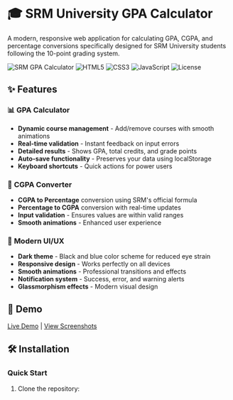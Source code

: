 # 🎓 SRM University GPA Calculator

A modern, responsive web application for calculating GPA, CGPA, and percentage conversions specifically designed for SRM University students following the 10-point grading system.

![SRM GPA Calculator](https://img.shields.io/badge/SRM-GPA%20Calculator-blue)
![HTML5](https://img.shields.io/badge/HTML5-E34F26?style=flat&logo=html5&logoColor=white)
![CSS3](https://img.shields.io/badge/CSS3-1572B6?style=flat&logo=css3&logoColor=white)
![JavaScript](https://img.shields.io/badge/JavaScript-F7DF1E?style=flat&logo=javascript&logoColor=black)
![License](https://img.shields.io/badge/license-MIT-green)

## ✨ Features

### 📊 **GPA Calculator**
- **Dynamic course management** - Add/remove courses with smooth animations
- **Real-time validation** - Instant feedback on input errors
- **Detailed results** - Shows GPA, total credits, and grade points
- **Auto-save functionality** - Preserves your data using localStorage
- **Keyboard shortcuts** - Quick actions for power users

### 🔄 **CGPA Converter**
- **CGPA to Percentage** conversion using SRM's official formula
- **Percentage to CGPA** conversion with real-time updates
- **Input validation** - Ensures values are within valid ranges
- **Smooth animations** - Enhanced user experience

### 🎨 **Modern UI/UX**
- **Dark theme** - Black and blue color scheme for reduced eye strain
- **Responsive design** - Works perfectly on all devices
- **Smooth animations** - Professional transitions and effects
- **Notification system** - Success, error, and warning alerts
- **Glassmorphism effects** - Modern visual design

## 🚀 Demo

[Live Demo](https://your-username.github.io/srm-gpa-calculator) | [View Screenshots](#screenshots)

## 🛠 Installation

### Quick Start
1. Clone the repository:
